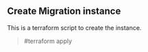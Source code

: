 Create Migration instance
-------------------------

This is a terraform script to create the instance.

> #terraform apply
